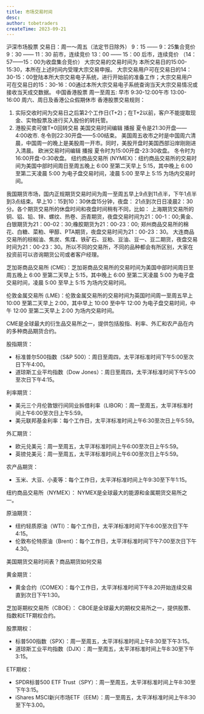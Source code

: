```yaml
---
title: 市场交易时间
desc: 
author: tobetraders
createTime: 2023-09-21
---
```


沪深市场股票
交易日：周一～周五（法定节日除外）
9：15 —— 9：25集合竞价
9：30 —— 11：30 前市，连续竞价
13：00 —— 15：00 后市，连续竞价
（14：57——15：00为收盘集合竞价）
大宗交易的交易时间为 本所交易日的15:00-15:30，本所在上述时间内受理大宗交易申报。
大宗交易用户可在交易日的14：30-15：00登陆本所大宗交易电子系统，进行开始前的准备工作；大宗交易用户
可在交易日的15：30-16：00通过本所大宗交易电子系统查询当天大宗交易情况或接收当天成交数据。
中国香港股票
周一至周五: 早市 9:30-12:00午市 13:00-16:00
周六、周日及香港公众假期休市
香港股票交易规则：
1. 实际交收时间为交易日之后第2个工作日(T+2)；在T+2以前，客户不能提取现金、实物股票及进行买入股份的转托管。
2. 港股买卖可做T+0回转交易
美国交易时间编辑 播报
夏令是21:30开盘——4:00收市.
冬令则22:30开盘——5:00结束。
美国周五收市之时是中国周六清晨，中国周一的晚上是美股周一开市。同时，美股开盘时美国西部沿岸刚刚进入清晨。
欧洲交易时间编辑 播报
夏令时为15:00开盘-23:30收盘。
冬令时为16:00开盘-0:30收盘。
纽约商品交易所 (NYMEX)：纽约商品交易所的交易时间为美国中部时间周日至周五晚上 6:00 至第二天早上 5:15，其中晚上 6:00 至第二天凌晨 5:00 为电子盘交易时间，凌晨 5:00 至早上 5:15 为场内交易时间。


我国期货市场，国内正规期货交易时间为周一至周五早上9点到11点半，下午1点半到3点结束。早上10：15到10：30休盘15分钟，夜盘： 21点到次日日凌晨2：30分。各个期货交易所的休盘时间和夜盘时间稍有不同，比如：
上海期货交易所的铜、铝、铅、锌、螺纹、热卷、沥青期货，夜盘交易时间为21：00-1：00;黄金、白银期货为21：00-02：30;橡胶期货为21：00-23：00;
郑州商品交易所的棉花、白糖、菜粕、甲醇、PTA期货，夜盘交易时间为21：00-23：30。
大连商品交易所的棕榈油、焦炭、焦煤、铁矿石、豆粕、豆油、豆一、豆二期货，夜盘交易时间为21：00-23：30。所以不同的交易所，不同的品种都会有所区别，大家在投资前可以咨询期货公司或者客户经理。

芝加哥商品交易所 (CME)：芝加哥商品交易所的交易时间为美国中部时间周日至周五晚上 6:00 至第二天早上 5:15，其中晚上 6:00 至第二天凌晨 5:00 为电子盘交易时间，凌晨 5:00 至早上 5:15 为场内交易时间。

伦敦金属交易所 (LME)：伦敦金属交易所的交易时间为英国时间周一至周五早上 10:00 至第二天早上 2:00，其中早上 10:00 至中午 12:00 为电子盘交易时间，中午 12:00 至第二天早上 2:00 为场内交易时间。

CME是全球最大的衍生品交易所之一，提供包括股指、利率、外汇和农产品在内的多种商品期货合约。

股指期货：
- 标准普尔500指数（S&P 500）：周日至周四，太平洋标准时间下午5:00至次日下午4:00。
- 道琼斯工业平均指数（Dow Jones）：周日至周四，太平洋标准时间下午5:00至次日下午4:15。

利率期货：
- 美元三个月伦敦银行间同业拆借利率（LIBOR）：周一至周五，太平洋标准时间上午6:00至次日上午5:59。
- 美元联邦基金利率：每个工作日，太平洋标准时间上午6:30至次日上午5:59。

外汇期货：
- 欧元兑美元：周一至周五，太平洋标准时间上午6:00至次日上午5:59。
- 英镑兑美元：周一至周五，太平洋标准时间上午6:00至次日上午5:59。

农产品期货：
- 玉米、大豆、小麦等：每个工作日，太平洋标准时间上午9:30至下午1:15。

纽约商品交易所（NYMEX）：
NYMEX是全球最大的能源和金属期货交易所之一。

原油期货：
- 纽约轻质原油（WTI）：每个工作日，太平洋标准时间下午6:00至次日下午4:15。
- 伦敦布伦特原油（Brent）：每个工作日，太平洋标准时间下午7:00至次日下午4.30。

美国期货交易时间表？商品期货如何交易

黄金期货：
- 黄金合约（COMEX）：每个工作日，太平洋标准时间下午8.20开始连续交易直到次日下午1:30。

芝加哥期权交易所（CBOE）：
CBOE是全球最大的期权交易所之一，提供股票、指数和ETF期权合约。

股票期权：
- 标普500指数（SPX）：周一至周五，太平洋标准时间上午8:30至下午3:15。
- 道琼斯工业平均指数（DJX）：周一至周五，太平洋标准时间上午8:30至下午3:15。

ETF期权：
- SPDR标普500 ETF Trust（SPY）：周一至周五，太平洋标准时间上午8:30至下午3:15。
- iShares MSCI新兴市场ETF（EEM）：周一至周五，太平洋标准时间上午8:30至下午3.00。